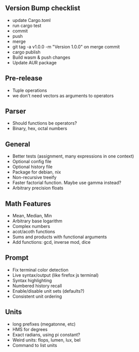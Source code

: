 ## Version Bump checklist
 - update Cargo.toml
 - run cargo test
 - commit
 - push
 - merge
 - git tag -a v1.0.0 -m "Version 1.0.0" on merge commit
 - cargo publish
 - Build wasm & push changes
 - Update AUR package

## Pre-release
 - Tuple operations
 - we don't need vectors as arguments to operators

## Parser
 - Should functions be operators?
 - Binary, hex, octal numbers

## General
 - Better tests (assignment, many expressions in one context)
 - Optional config file
 - Optional history file
 - Package for debian, nix
 - Non-recursive treeify
 - Faster factorial function. Maybe use gamma instead?
 - Arbitrary precision floats

## Math Features
 - Mean, Median, Min
 - Arbitrary base logarithm
 - Complex numbers
 - acot/acoth functions
 - Sums and products with functional arguments
 - Add functions: gcd, inverse mod, dice

## Prompt
 - Fix terminal color detection
 - Live syntax/output (like firefox js terminal)
 - Syntax highlighting
 - Numbered history recall
 - Enable/disable unit sets (defaults?)
 - Consistent unit ordering

## Units
 - long prefixes (megatonne, etc)
 - HMS for degrees
 - Exact radians, using pi constant?
 - Weird units: flops, lumen, lux, bel
 - Command to list units
